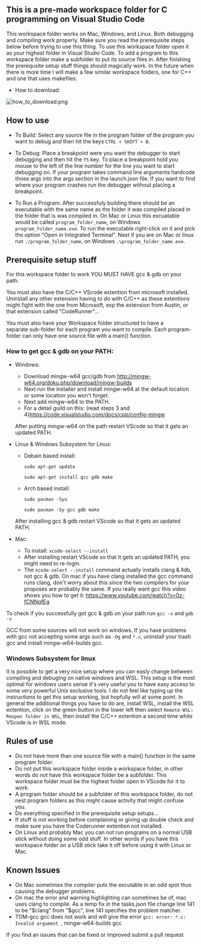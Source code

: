 ## This is a pre-made workspace folder for C programming on Visual Studio Code
This workspace folder works on Mac, Windows, and Linux. Both debugging and compiling work properly. Make sure you read the prerequisite steps below before trying to use this thing. To use this workspace folder open it as your highest folder in Visual Studio Code. To add a program to this workspace folder make a subfolder to put its source files in. After finishing the prerequsite setup stuff things should magically work. In the future when there is more time I will make a few similar workspace folders, one for C++ and one that uses makefiles.

- How to download:

![how_to_download.png](https://cdn.discordapp.com/attachments/750174753372766280/794445866790289428/how_to_download.png)


## How to use

- To Build:
Select any source file in the program folder of the program you want to debug and then hit the keys `CTRL + SHIFT + B`.

- To Debug:
Place a breakpoint were you want the debugger to start debugging and then hit the `f5` key. To place a breakpoint
hold you mouse to the left of the line number for the line you want to start debugging on.
If your program takes command line arguments hardcode those args into the args section in the launch.json file. If you want to find where your program crashes run the debugger without placing a breakpoint.

- To Run a Program:
After successfuly building there should be an executable with the same name as the folder it was compiled placed in the folder that is was compiled in. On Mac or Linux this excuatable would be called `program_folder_name`, on Windows `program_folder_name.exe`. To run the executable right-click on it and pick the option "Open in Integrated Terminal". Next if you are on Mac or linux run `./program_folder_name`, on Windows `.\program_folder_name.exe`.


## Prerequisite setup stuff

 
For this workspace folder to work YOU MUST HAVE gcc & gdb on your path.
	
You must also have the C/C++ VScode extention from microsoft installed.	
Uninstall any other extension having to do with C/C++ as these extentions	
might fight with the one from Microsoft, exp the extension from Austin, or
that extension called "CodeRunner"...	

You must also have your Workspace folder structured to have a	
separate sub-folder for each program you want to compile. Each
program-folder can only have one source file with a main() function.
	
	
### How to get gcc & gdb on your PATH:
 
* Windows:

  * Download mingw-w64 gcc/gdb from http://mingw-w64.org/doku.php/download/mingw-builds
  * Next run the installer and install mingw-w64 at the default location or some location you won't forget.
  * Next add mingw-w64 to the PATH.
  * For a detail guild on this: (read steps 3 and 4)https://code.visualstudio.com/docs/cpp/config-mingw
  
  After putting mingw-w64 on the path restart VScode so that it gets an updated PATH.
	
  
* Linux & Windows Subsystem for Linux:

  * Debain based install:
  
    `sudo apt-get update`
    
    `sudo apt-get install gcc gdb make`

  * Arch based install:
  
    `sudo pacman -Syu`
    
    `sudo pacman -Sy gcc gdb make`

  After installing gcc & gdb restart VScode so that it gets an updated PATH.


* Mac:

  * To install: `xcode-select --install`
  * After installing restart VScode so that it gets an updated PATH, you might need to re-login.
  * The `xcode-select --install` command actually installs clang & lldb, not gcc & gdb.
On mac if you have clang installed the gcc command runs clang, don't worry
about this since the two compilers for your proposes are probably the same.
If you really want gcc this video shows you how to get it: https://www.youtube.com/watch?v=0z-fCNNqfEg


To check if you successfully got gcc & gdb on your path	run `gcc -v` and `gdb -v`

GCC from some sources will not work on windows. If you have problems with gcc not accepting
some args such as `-Og` and `*.c`, uninstall your trash gcc and install mingw-w64-builds gcc. 


### Windows Subsystem for linux
It is possible to get a very nice setup where you can easly change between compiling and debuging on native windows and WSL.
This setup is the most optimal for windows users sense it's very useful you to have easy access to some very powerful Unix exclusive tools.
I do not feel like typing up the instructions to get this setup working, but hopfully will at some point. In general the additional things you have to do are, install WSL, install the WSL extention, click on the green button in the lower left then select `Remote-WSL: Reopen folder in WSL`, then install the C/C++ extention a second time while VScode is in WSL mode.



## Rules of use
- Do not have more than one source file with a main() function in the same program folder.
- Do not put this workspace folder inside a workspace folder, in other words do not have this workspace folder be a subfolder. This workspace folder must be the highest folder open in VScode for it to work.
- A program folder should be a subfolder of this workspace folder, do not nest program folders as this might cause activity that might confuse you.
- Do everything specified in the prerequisite setup setups...
- If stuff is not working before complaining or giving up double check and make sure you have the Coderunner extention not installed.
- On Linux and probably Mac you can not run programs on a normal USB stick without doing some odd stuff. In other words if you have this workspace folder on a USB stick take it off before using it with Linux or Mac.

## Known Issues
- On Mac sometimes the compiler puts the excutable in an odd spot thus causing the debugger problems.
- On mac the error and warning highlighting can sometimes be of, mac uses clang to compile. As a temp fix in the tasks.json file change line 141 to be "$clang" from "$gcc", line 141 specifies the problem matcher.
- TDM-gcc gcc does not work and will give the error `gcc: error: *.c: Invalid argument `, mingw-w64-builds gcc


If you find an issues that can be fixed or improved submit a pull request
